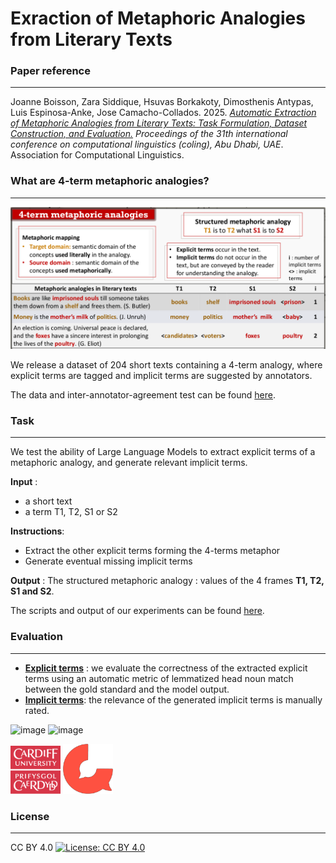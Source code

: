 # Exraction of Metaphoric Analogies from Literary Texts

  
### Paper reference 
___

Joanne Boisson, Zara Siddique, Hsuvas Borkakoty, Dimosthenis Antypas, Luis Espinosa-Anke, Jose Camacho-Collados. 2025. *[Automatic Extraction of Metaphoric Analogies from Literary Texts: Task Formulation, Dataset Construction, and Evaluation.](https://arxiv.org/abs/2412.15375)* *Proceedings of the 31th international conference on computational
linguistics (coling), Abu Dhabi, UAE*. Association for Computational Linguistics.


### What are 4-term metaphoric analogies?
___

  <img width="600" src="img/metaphoric-analogies.png" /> 

We release a dataset of 204 short texts containing a 4-term analogy, where explicit terms are tagged and implicit terms are suggested by annotators.

The data and inter-annotator-agreement test can be found [here](./data).
### Task
___

We test the ability of Large Language Models to extract explicit terms of a metaphoric analogy, and generate relevant implicit terms.

**Input** : 
- a short text
- a term T1, T2, S1 or S2

**Instructions**:
- Extract the other explicit terms forming
the 4-terms metaphor
- Generate eventual missing implicit
terms

**Output** :
The structured metaphoric analogy :
values of the 4 frames **T1, T2, S1 and S2**.

The scripts and output of our experiments can be found [here](./experiments).

### Evaluation
___

- [**Explicit terms**](./evaluation/explicit_terms-evaluation) : we evaluate the correctness of the extracted explicit terms using an automatic metric of lemmatized head noun match between the gold standard and the model output.
- [**Implicit terms**](./evaluation/implicit_terms-evaluation): the relevance of the generated implicit terms is manually rated.


<picture>
<img width="70" alt="image" src="">
<img width="70" alt="image" src="">
</picture>

<p float="left">
  <img width="80" src="img/Cardiff_University_(logo).svg" /> 
  <img width="80"  src="img/cardiff-nlp-logo.png" />

</p>


### License
___

CC BY 4.0 [![License: CC BY 4.0](https://licensebuttons.net/l/by/4.0/80x15.png)](https://creativecommons.org/licenses/by/4.0/)


